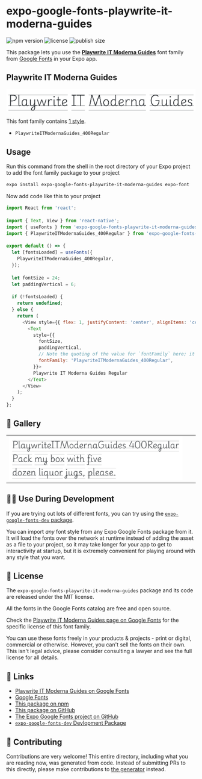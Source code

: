 # expo-google-fonts-playwrite-it-moderna-guides

![npm version](https://flat.badgen.net/npm/v/expo-google-fonts-playwrite-it-moderna-guides)
![license](https://flat.badgen.net/github/license/expo/google-fonts)
![publish size](https://flat.badgen.net/packagephobia/install/expo-google-fonts-playwrite-it-moderna-guides)

This package lets you use the [**Playwrite IT Moderna Guides**](https://fonts.google.com/specimen/Playwrite+IT+Moderna+Guides) font family from [Google Fonts](https://fonts.google.com/) in your Expo app.

## Playwrite IT Moderna Guides

![Playwrite IT Moderna Guides](./font-family.png)

This font family contains [1 style](#-gallery).

- `PlaywriteITModernaGuides_400Regular`

## Usage

Run this command from the shell in the root directory of your Expo project to add the font family package to your project
```sh
expo install expo-google-fonts-playwrite-it-moderna-guides expo-font
```

Now add code like this to your project
```js
import React from 'react';

import { Text, View } from 'react-native';
import { useFonts } from 'expo-google-fonts-playwrite-it-moderna-guides/useFonts';
import { PlaywriteITModernaGuides_400Regular } from 'expo-google-fonts-playwrite-it-moderna-guides/400Regular';

export default () => {
  let [fontsLoaded] = useFonts({
    PlaywriteITModernaGuides_400Regular,
  });

  let fontSize = 24;
  let paddingVertical = 6;

  if (!fontsLoaded) {
    return undefined;
  } else {
    return (
      <View style={{ flex: 1, justifyContent: 'center', alignItems: 'center' }}>
        <Text
          style={{
            fontSize,
            paddingVertical,
            // Note the quoting of the value for `fontFamily` here; it expects a string!
            fontFamily: 'PlaywriteITModernaGuides_400Regular',
          }}>
          Playwrite IT Moderna Guides Regular
        </Text>
      </View>
    );
  }
};

```

## 🔡 Gallery


||||
|-|-|-|
|![PlaywriteITModernaGuides_400Regular](.//400Regular/PlaywriteITModernaGuides_400Regular.ttf.png)||||


## 👩‍💻 Use During Development

If you are trying out lots of different fonts, you can try using the [`expo-google-fonts-dev` package](https://github.com/freeboub/google-fonts/tree/master/font-packages/dev#readme).

You can import *any* font style from any Expo Google Fonts package from it. It will load the fonts
over the network at runtime instead of adding the asset as a file to your project, so it may take longer
for your app to get to interactivity at startup, but it is extremely convenient
for playing around with any style that you want.

## 📖 License

The `expo-google-fonts-playwrite-it-moderna-guides` package and its code are released under the MIT license.

All the fonts in the Google Fonts catalog are free and open source.

Check the [Playwrite IT Moderna Guides page on Google Fonts](https://fonts.google.com/specimen/Playwrite+IT+Moderna+Guides) for the specific license of this font family.

You can use these fonts freely in your products & projects - print or digital, commercial or otherwise. However, you can't sell the fonts on their own. This isn't legal advice, please consider consulting a lawyer and see the full license for all details.

## 🔗 Links

- [Playwrite IT Moderna Guides on Google Fonts](https://fonts.google.com/specimen/Playwrite+IT+Moderna+Guides)
- [Google Fonts](https://fonts.google.com/)
- [This package on npm](https://www.npmjs.com/package/expo-google-fonts-playwrite-it-moderna-guides)
- [This package on GitHub](https://github.com/freeboub/google-fonts/tree/master/font-packages/playwrite-it-moderna-guides)
- [The Expo Google Fonts project on GitHub](https://github.com/freeboub/google-fonts)
- [`expo-google-fonts-dev` Devlopment Package](https://github.com/freeboub/google-fonts/tree/master/font-packages/dev)

## 🤝 Contributing

Contributions are very welcome! This entire directory, including what you are reading now, was generated from code. Instead of submitting PRs to this directly, please make contributions to [the generator](https://github.com/freeboub/google-fonts/tree/master/packages/generator) instead.

